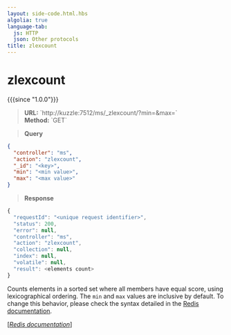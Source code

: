 ```yaml
---
layout: side-code.html.hbs
algolia: true
language-tab:
  js: HTTP
  json: Other protocols
title: zlexcount
---
```


# zlexcount

{{{since "1.0.0"}}}




<blockquote class="js">
<p>
<b>URL:</b> `http://kuzzle:7512/ms/_zlexcount/<key>?min=<min value>&max=<max value>`  
</br><b>Method:</b> `GET`
</p>
</blockquote>

<blockquote class="json">
<p>
<b>Query</b>
</p>
</blockquote>


```json
{
  "controller": "ms",
  "action": "zlexcount",
  "_id": "<key>",
  "min": "<min value>",
  "max": "<max value>"
}
```

>**Response**

```javascript
{
  "requestId": "<unique request identifier>",
  "status": 200,
  "error": null,
  "controller": "ms",
  "action": "zlexcount",
  "collection": null,
  "index": null,
  "volatile": null,
  "result": <elements count>
}
```

Counts elements in a sorted set where all members have equal score, using lexicographical ordering. The `min` and `max` values are inclusive by default. To change this behavior, please check the syntax detailed in the [Redis documentation](https://redis.io/commands/zrangebylex).

[[_Redis documentation_]](https://redis.io/commands/zlexcount)

